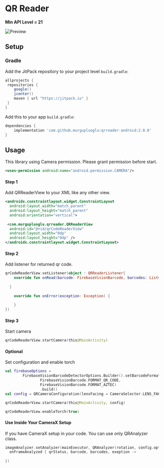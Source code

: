 
# QR Reader

**Min API Level = 21**

![Preview](https://github.com/murgupluoglu/qrreader-android/blob/master/github/sample.gif)
## Setup

### Gradle

Add the JitPack repository to your project level `build.gradle`:

```groovy
allprojects {
 repositories {
    google()
    jcenter()
    maven { url "https://jitpack.io" }
 }
}
```

Add this to your app `build.gradle`:

```groovy
dependencies {
	implementation 'com.github.murgupluoglu:qrreader-android:2.0.0'
}
```

## Usage

This library using Camera permission. Please grant permission before start. 

```xml
<uses-permission android:name="android.permission.CAMERA"/>
```

#### Step 1

Add QRReaderView to your XML like any other view.

```xml
<androidx.constraintlayout.widget.ConstraintLayout 
  android:layout_width="match_parent"  
  android:layout_height="match_parent"  
  android:orientation="vertical">  
  
 <com.murgupluoglu.qrreader.QRReaderView  
  android:id="@+id/qrCodeReaderView"  
  android:layout_width="0dp"  
  android:layout_height="0dp" />
</androidx.constraintlayout.widget.ConstraintLayout>
```

#### Step 2
Add listener for returned qr code.
```kotlin
qrCodeReaderView.setListener(object : QRReaderListener{  
    override fun onRead(barcode: FirebaseVisionBarcode, barcodes: List<FirebaseVisionBarcode>) {  
        
  }  
  
    override fun onError(exception: Exception) {  
        
    }  
})
```
#### Step 3
Start camera
```kotlin
qrCodeReaderView.startCamera(this@MainActivity)
```

#### Optional
Set configuration and enable torch
```kotlin
val firebaseOptions =  
        FirebaseVisionBarcodeDetectorOptions.Builder().setBarcodeFormats(  
                FirebaseVisionBarcode.FORMAT_QR_CODE,  
                FirebaseVisionBarcode.FORMAT_AZTEC)  
                .build()  
val config = QRCameraConfiguration(lensFacing = CameraSelector.LENS_FACING_FRONT, options = firebaseOptions)

qrCodeReaderView.startCamera(this@MainActivity, config)

qrCodeReaderView.enableTorch(true)
```

#### Use Inside Your CameraX Setup
If you have CameraX setup in your code. You can use only QRAnalyzer class.
```kotlin
imageAnalyzer.setAnalyzer(mainExecutor, QRAnalyzer(rotation, config.options).apply {  
  onFrameAnalyzed { qrStatus, barcode, barcodes, exeption ->  
  
})
```